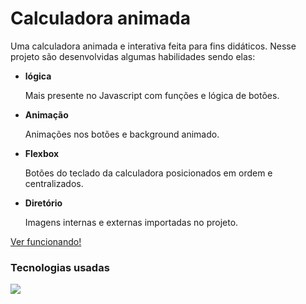 <h1>Calculadora animada</h1>
<p>
  Uma calculadora animada e interativa
  feita para fins didáticos. Nesse projeto
  são desenvolvidas algumas habilidades sendo elas:
  
  <ul>
    <li><b>lógica</b></li>
    <p>
      Mais presente no Javascript com
      funções e lógica de botões.
    </p>
    <li><b>Animação</b></li>
    <p>
      Animações nos botões e background
      animado.
    </p>
    <li><b>Flexbox</b></li>
    <p>
      Botões do teclado da calculadora
      posicionados em ordem e centralizados.
    </p>
    <li><b>Diretório</b></li>
    <p>
      Imagens internas e externas importadas
      no projeto.
    </p>
  </ul>
</p>
<a href="calculator-hv7t4wqu0-danillos-projects-44f110c5.vercel.app">Ver funcionando!</a>
<h3>Tecnologias usadas</h3>
<img src="https://skills.thijs.gg/icons?i=html,css,javascript">
